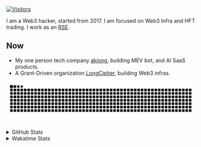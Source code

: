<!-- markdownlint-disable MD041 MD010 MD033 -->
[![Visitors](https://api.visitorbadge.io/api/daily?path=Akagi201%2FAkagi201&label=Visitors%20Today&countColor=%2337d67a)](https://visitorbadge.io/status?path=Akagi201%2FAkagi201)

I am a Web3 hacker, started from 2017. I am focused on Web3 Infra and HFT trading.
I work as an [RSE](https://us-rse.org/about/what-is-an-rse/).

## Now

* My one person tech company [akjong](https://github.com/akjong), building MEV bot, and AI SaaS products.
* A Grant-Driven organization [LongCipher](https://github.com/longcipher), building Web3 infras.

[![github contribution grid snake animation](https://raw.githubusercontent.com/Akagi201/Akagi201/output/github-contribution-grid-snake.svg#gh-light-mode-only)](https://github.com/Akagi201)

<details>
<summary>GitHub Stats</summary>
  <a href="https://github.com/Akagi201"><img alt="Profile Detail" src="https://raw.githubusercontent.com/Akagi201/Akagi201/master/profile-summary-card-output/dracula/0-profile-details.svg" /></a>
  <a href="https://github.com/Akagi201"><img alt="Github Stats" src="https://raw.githubusercontent.com/Akagi201/Akagi201/master/profile-summary-card-output/dracula/3-stats.svg" /></a>
  <a href="https://github.com/Akagi201"><img alt="Lang By Commits" src="https://raw.githubusercontent.com/Akagi201/Akagi201/master/profile-summary-card-output/dracula/2-most-commit-language.svg" /></a>
</details>

<details>
<summary>Wakatime Stats</summary>
<br>

<!--START_SECTION:waka-->

```txt
From: 06 July 2025 - To: 13 July 2025

Total Time: 71 hrs 7 mins

Other           35 hrs          ████████████▒░░░░░░░░░░░░   49.22 %
Rust            13 hrs 16 mins  ████▓░░░░░░░░░░░░░░░░░░░░   18.66 %
sh              10 hrs 29 mins  ███▓░░░░░░░░░░░░░░░░░░░░░   14.76 %
Markdown        3 hrs 8 mins    █░░░░░░░░░░░░░░░░░░░░░░░░   04.43 %
TOML            2 hrs 39 mins   █░░░░░░░░░░░░░░░░░░░░░░░░   03.75 %
SQL             2 hrs 4 mins    ▓░░░░░░░░░░░░░░░░░░░░░░░░   02.92 %
Solidity        1 hr 2 mins     ▒░░░░░░░░░░░░░░░░░░░░░░░░   01.45 %
YAML            44 mins         ▒░░░░░░░░░░░░░░░░░░░░░░░░   01.05 %
Bash            34 mins         ▒░░░░░░░░░░░░░░░░░░░░░░░░   00.82 %
TypeScript      34 mins         ▒░░░░░░░░░░░░░░░░░░░░░░░░   00.81 %
```

<!--END_SECTION:waka-->

</details>
